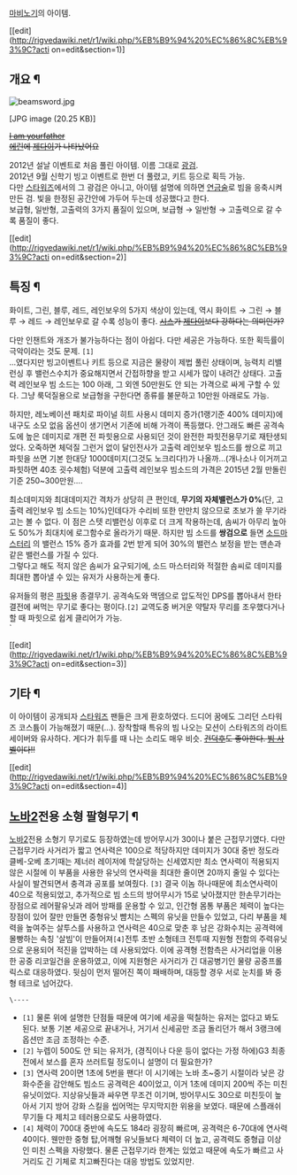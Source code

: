 [마비노기](%EB%A7%88%EB%B9%84%EB%85%B8%EA%B8%B0.md)의 아이템.

[[edit](http://rigvedawiki.net/r1/wiki.php/%EB%B9%94%20%EC%86%8C%EB%93%9C?acti
on=edit&section=1)]

## 개요 ¶

![beamsword.jpg](//rv.wkcdn.net/http://rigvedawiki.net/r1/pds/beamsword.jpg)

[JPG image (20.25 KB)]

  
<del>[I am yourfather](%EB%8B%A4%EC%8A%A4%20%EB%B2%A0%EC%9D%B4%EB%8D%94.md)</del>  
<del>[에린](%EC%97%90%EB%A6%B0.md)에 [제다이](%EC%A0%9C%EB%8B%A4%EC%9D%B4.md)가
나타났어요</del>

  

2012년 설날 이벤트로 처음 풀린 아이템. 이름 그대로 [광검](%EA%B4%91%EA%B2%80.md).  
2012년 9월 신학기 빙고 이벤트로 한번 더 풀렸고, 키트 등으로 획득 가능.  
다만 [스타워즈](%EC%8A%A4%ED%83%80%EC%9B%8C%EC%A6%88.md)에서의 그 광검은 아니고, 아이템 설명에
의하면 [연금술](%EC%97%B0%EA%B8%88%EC%88%A0.md)로 빔을 응축시켜 만든 검. 빛을 한정된 공간안에 가두어
두는데 성공했다고 한다.  
보급형, 일반형, 고출력의 3가지 품질이 있으며, 보급형 → 일반형 → 고출력으로 갈 수록 품질이 좋다.

  
  

[[edit](http://rigvedawiki.net/r1/wiki.php/%EB%B9%94%20%EC%86%8C%EB%93%9C?acti
on=edit&section=2)]

## 특징 ¶

화이트, 그린, 블루, 레드, 레인보우의 5가지 색상이 있는데, 역시 화이트 → 그린 → 블루 → 레드 → 레인보우로 갈 수록 성능이 좋다.
<del>[시스](%EC%8B%9C%EC%8A%A4.md)가
[제다이](%EC%A0%9C%EB%8B%A4%EC%9D%B4.md)보다 강하다는 의미인가?</del>

  

다만 인챈트와 개조가 불가능하다는 점이 아쉽다. 다만 세공은 가능하다. 또한 획득률이 극악이라는 것도 문제. `[1]`  
...였다지만 빙고이벤트나 키트 등으로 지금은 물량이 제법 풀린 상태이며, 능력치 리밸런싱 후 밸런스수치가 중요해지면서 간접하향을 받고
시세가 많이 내려간 상태다. 고출력 레인보우 빔 소드는 100 아래, 그 외엔 50만원도 안 되는 가격으로 싸게 구할 수 있다. 그냥
룩덕질용으로 보급형을 구한다면 종류를 불문하고 10만원 아래로도 가능.

  

하지만, 레노베이션 패치로 파이널 히트 사용시 데미지 증가(1랭기준 400% 데미지)에 내구도 소모 없음 옵션이 생기면서 기존에 비해 가격이
폭등했다. 안그래도 빠른 공격속도에 높은 데미지로 개편 전 파힛용으로 사용되던 것이 완전한 파힛전용무기로 재탄생되었다. 오죽하면 체덕질
그런거 없이 달인전사가 고출력 레인보우 빔소드를 쌍으로 끼고 파힛을 쓰면 기본 한대당 1000데미지(그것도 노크리다!)가
나올까...(개나소나 이거끼고 파힛하면 40초 굇수체험) 덕분에 고출력 레인보우 빔소드의 가격은 2015년 2월 만돌린 기준
250~300만원....  

최소데미지와 최대데미지간 격차가 상당히 큰 편인데, **무기의 자체밸런스가 0%**(단, 고출력 레인보우 빔 소드는 10%)인데다가 수리비
또한 만만치 않으므로 초보가 쓸 무기라고는 볼 수 없다. 이 점은 스텟 리밸런싱 이후로 더 크게 작용하는데, 솜씨가 아무리 높아도 50%가
최대치에 로그함수로 올라가기 때문. 하지만 빔 소드를 **쌍검으로** 들면 [소드마스터리](%EC%86%8C%EB%93%9C%20%EB%A7%88%EC%8A%A4%ED%84%B0%EB%A6%AC.md) 의 밸런스
15% 증가 효과를 2번 받게 되어 30%의 밸런스 보정을 받는 맨손과 같은 밸런스를 가질 수 있다.  
그렇다고 해도 적지 않은 솜씨가 요구되기에, 소드 마스터리와 적절한 솜씨로 데미지를 최대한 뽑아낼 수 있는 유저가 사용하는게 좋다.

  
  

유저들의 평은 [파힛](%ED%8C%8C%EC%9D%B4%EB%84%90%20%ED%9E%88%ED%8A%B8.md)용 종결무기.
공격속도와 맥뎀으로 압도적인 DPS를 뽑아내서 한타결전에 써먹는 무기로 좋다는 평이다.`[2]` 교역도중 버거운 약탈자 무리를 조우했다거나
할 때 파힛으로 쉽게 클리어가 가능.  
`

  
  
  

[[edit](http://rigvedawiki.net/r1/wiki.php/%EB%B9%94%20%EC%86%8C%EB%93%9C?acti
on=edit&section=3)]

## 기타 ¶

  

이 아이템이 공개되자 [스타워즈](%EC%8A%A4%ED%83%80%EC%9B%8C%EC%A6%88.md) 팬들은 크게 환호하였다.
드디어 꿈에도 그리던 스타워즈 코스튬이 가능해졌기 때문(...). 장착할때 특유의 빔 나오는 모션이 스타워즈의 라이트세이버와 유사하다.
게다가 휘두를 때 나는 소리도 매우 비슷. <del>[건덕후](%EA%B1%B4%EB%8D%95%ED%9B%84.md)도 좋아한다.
[빔 사벨](%EB%B9%94%20%EC%82%AC%EB%B2%A8.md)이다!!</del>

  
  
  

[[edit](http://rigvedawiki.net/r1/wiki.php/%EB%B9%94%20%EC%86%8C%EB%93%9C?acti
on=edit&section=4)]

## [노바2](%EB%85%B8%EB%B0%942.md)전용 소형 팔형무기 ¶

  

[노바2](%EB%85%B8%EB%B0%942.md)전용 소형기 무기로도 등장하였는데 방어무시가 30이나 붙은 근접무기였다. 다만
근접무기라 사거리가 짧고 연사력은 100으로 적당하지만 데미지가 30대 중반 정도라 클베-오베 초기때는 제너러 레이저에 학살당하는 신세였지만
최소 연사력이 적용되지 않은 시절에 이 부품을 사용한 유닛의 연사력을 최대한 줄이면 20까지 줄일 수 있다는 사실이 발견되면서 충격과 공포를
보여줬다. `[3]` 결국 이놈 하나때문에 최소연사력이 40으로 적용되었고, 추가적으로 빔 소드의 방어무시가 15로 낮아졌지만 한손무기라는
장점으로 레어팔유닛과 레어 방패를 운용할 수 있고, 인간형 몸통 부품은 체력이 높다는 장점이 있어 잘만 만들면 중형유닛 뺨치는 스펙의 유닛을
만들수 있었고, 다리 부품을 체력을 높여주는 살투스를 사용하고 연사력은 40으로 맞춘 후 남은 강화수치는 공격력에 몰빵하는 속칭 '살빔'이
만들어져`[4]`전투 초반 소형테크 전투때 지원형 전함의 주력유닛으로 운용되어 적진을 압박하는 데 사용되었다. 이에 공격형 전함측은
사거리업을 이용한 공중 리코일건을 운용하였고, 이에 지원형은 사거리가 긴 대공병기인 물량 공중프롤릭스로 대응하였다. 뒷심이 먼저 떨어진 쪽이
패배하며, 대등할 경우 서로 눈치를 봐 중형 테크로 넘어갔다.

`\----`

  * `[1]` 물론 위에 설명한 단점들 때문에 여기에 세공을 떡칠하는 유저는 없다고 봐도 된다. 보통 기본 세공으로 끝내거나, 거기서 신세공만 조금 돌리던가 해서 3랭크에 옵션만 조금 조정하는 수준.
  * `[2]` 누렙이 500도 안 되는 유저가, (경직이나 다운 등이 없다는 가정 하에)G3 최종전에서 보스를 혼자 쓰러트릴 정도이니 설명이 더 필요한가?
  * `[3]` 연사력 20이면 1초에 5번을 팬다! 이 시기에는 노바 초~중기 시절이라 낮은 강화수준을 감안해도 빔소드 공격력은 40이었고, 이거 1초에 데미지 200씩 주는 미친 유닛이었다. 지상유닛들과 싸우면 무조건 이기며, 방어무시도 30으로 미친듯이 높아서 기지 방어 강화 스킬을 씹어먹는 무지막지한 위용을 보였다. 때문에 스플래쉬 무기들 다 제치고 테러용으로도 사용하였다.
  * `[4]` 체력이 700대 중반에 속도도 184라 굉장히 빠르며, 공격력은 6-70대에 연사력 40이다. 웬만한 중형 탑,어깨형 유닛들보다 체력이 더 높고, 공격력도 중형급 이상인 미친 스펙을 자랑했다. 물론 근접무기라 한계는 있었고 때문에 속도가 빠르고 사거리도 긴 기체로 치고빠진다는 대응 방법도 있었지만.

